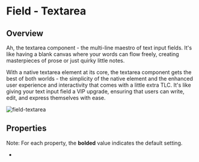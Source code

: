 # Field - Textarea

## Overview
Ah, the textarea component - the multi-line maestro of text input fields. It's like having a blank canvas where your words can flow freely, creating masterpieces of prose or just quirky little notes.

With a native textarea element at its core, the textarea component gets the best of both worlds - the simplicity of the native element and the enhanced user experience and interactivity that comes with a little extra TLC. It's like giving your text input field a VIP upgrade, ensuring that users can write, edit, and express themselves with ease.

![field-textarea](https://github.com/user-attachments/assets/84928fd4-1fe1-4ebf-960a-50ea53586607)


## Properties
Note: For each property, the **bolded** value indicates the default setting.

- 
